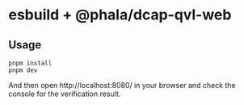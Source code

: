 # esbuild + @phala/dcap-qvl-web

## Usage

```
pnpm install
pnpm dev
```

And then open http://localhost:8080/ in your browser and check the console for the verification result.